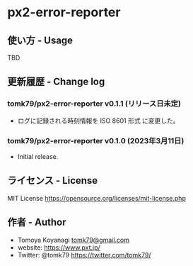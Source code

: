 # px2-error-reporter

## 使い方 - Usage

TBD

## 更新履歴 - Change log

### tomk79/px2-error-reporter v0.1.1 (リリース日未定)

- ログに記録される時刻情報を ISO 8601 形式 に変更した。

### tomk79/px2-error-reporter v0.1.0 (2023年3月11日)

- Initial release.



## ライセンス - License

MIT License https://opensource.org/licenses/mit-license.php


## 作者 - Author

- Tomoya Koyanagi <tomk79@gmail.com>
- website: <https://www.pxt.jp/>
- Twitter: @tomk79 <https://twitter.com/tomk79/>

